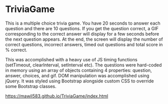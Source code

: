 # TriviaGame

This is a multiple choice trivia game. You have 20 seconds to answer each question and there are 10 questions. If you get the question correct, a GIF corresponding to the correct answer will display for a few seconds before the next question appears. At the end, the screen will display the number of correct questions, incorrect answers, timed out questions and total score in % correct. 

This was accomplished with a heavy use of JS timing functions (setTimeout, clearInterval, setInterval etc). The questions were hard-coded in memory using an array of objects containing 4 properties: question, answer, choices, and gif. DOM manipulation was accomplished using jQuery. It was styled using Bootstrap alongside custom CSS to override some Bootstrap classes.

https://mawil583.github.io/TriviaGame/index.html
